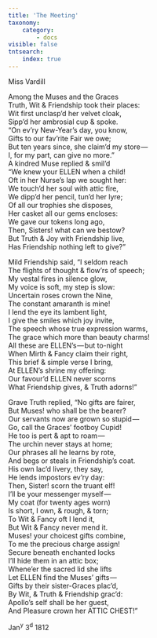 ```yaml
---
title: 'The Meeting'
taxonomy:
    category:
        - docs
visible: false
tntsearch:
    index: true
---
```


<div class="author">Miss Vardill</div>

Among the Muses and the Graces  
Truth, Wit & Friendship took their places:  
Wit first unclasp’d her velvet cloak,  
Sipp’d her ambrosial cup & spoke.  
“On ev’ry New-Year’s day, you know,  
Gifts to our fav’rite Fair we owe;  
But ten years since, she claim’d my store —   
I, for my part, can give no more.”  
A kindred Muse replied & smil’d  
“We knew your ELLEN when a child!  
Oft in her Nurse’s lap we sought her:  
We touch’d her soul with attic fire,  
We dipp’d her pencil, tun’d her lyre;  
Of all our trophies she disposes,  
Her casket all our gems encloses:  
We gave our tokens long ago,  
Then, Sisters! what can we bestow?  
But Truth & Joy with Friendship live,  
Has Friendship nothing left to give?”

Mild Friendship said, “I seldom reach  
The flights of thought & flow’rs of speech;  
My vestal fires in silence glow,  
My voice is soft, my step is slow:  
Uncertain roses crown the Nine,  
The constant amaranth is mine!  
I lend the eye its lambent light,  
I give the smiles which joy invite,  
The speech whose true expression warms,  
The grace which more than beauty charms!  
All these are ELLEN’s — but to-night  
When Mirth & Fancy claim their right,  
This brief & simple verse I bring,  
At ELLEN’s shrine my offering:  
Our favour’d ELLEN never scorns  
What Friendship gives, & Truth adorns!”

Grave Truth replied, “No gifts are fairer,  
But Muses! who shall be the bearer?  
Our servants now are grown so stupid —   
Go, call the Graces’ footboy Cupid!  
He too is pert & apt to roam —   
The urchin never stays at home;  
Our phrases all he learns by rote,  
And begs or steals in Friendship’s coat.  
His own lac’d livery, they say,  
He lends impostors ev’ry day:  
Then, Sister! scorn the truant elf!  
I’ll be your messenger myself —   
My coat (for twenty ages worn)  
Is short, I own, & rough, & torn;  
To Wit & Fancy oft I lend it,  
But Wit & Fancy never mend it.  
Muses! your choicest gifts combine,  
To me the precious charge assign!  
Secure beneath enchanted locks  
I’ll hide them in an attic box;  
Whene’er the sacred lid she lifts  
Let ELLEN find the Muses’ gifts —   
Gifts by their sister-Graces plac’d,  
By Wit, & Truth & Friendship grac’d:  
Apollo’s self shall be her guest,  
And Pleasure crown her ATTIC CHEST!”

Jan<sup>y</sup> 3<sup>d</sup> 1812